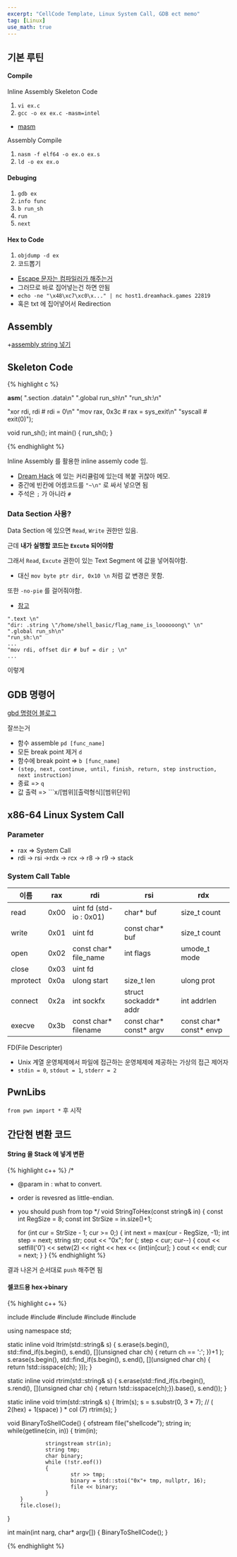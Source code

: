 ```yaml
---
excerpt: "CellCode Template, Linux System Call, GDB ect memo"
tag: [Linux]
use_math: true
---
```



## 기본 루틴

#### Compile

Inline Assembly Skeleton Code
1. ```vi ex.c```
2. ```gcc -o ex ex.c -masm=intel```
  + [masm](https://www.intel.com/content/www/us/en/develop/documentation/cpp-compiler-developer-guide-and-reference/top/compiler-reference/compiler-options/compiler-option-details/code-generation-options/masm.html)

Assembly Compile
1. ```nasm -f elf64 -o ex.o ex.s```
2. ```ld -o ex ex.o```

#### Debuging

1. ```gdb ex```
2. ```info func```
3. ```b run_sh```
4. ```run```
5. ```next```

#### Hex to Code

1. ```objdump -d ex```
2. 코드뽑기
  + [Escape 문자는 컴파일러가 해주는거](https://stackoverflow.com/questions/51864157/why-are-escape-characters-not-working-when-i-read-from-cin)
  + 그러므로 바로 집어넣는건 하면 안됨
  + ```echo -ne "\x48\xc7\xc0\x..." | nc host1.dreamhack.games 22819```
  + 혹은 txt 에 집어넣어서 Redirection


## Assembly

+[assembly string 넣기](https://stackoverflow.com/questions/19526725/what-is-the-syntax-to-define-a-string-constant-in-assembly)



## Skeleton Code

{% highlight c %}

__asm__(
".section .data\n"
".global run_sh\n"
"run_sh:\n"

"xor rdi, rdi      # rdi = 0\n"
"mov rax, 0x3c     # rax = sys_exit\n"
"syscall           # exit(0)");

void run_sh();
int main() { run_sh(); }

{% endhighlight %}

Inline Assembly 를 활용한 inline assemly code 임.
+ [Dream Hack](https://dreamhack.io/) 에 있는 커리큘럼에 있는데 복붙 귀찮아 메모.
+ 중간에 빈칸에 어셈코드를 ```"~\n"``` 로 싸서 넣으면 됨
+ 주석은 ```;``` 가 아니라 ```#```


### Data Section 사용?

Data Section 에 있으면 ```Read```, ```Write``` 권한만 있음.

근데 __내가 실행할 코드는 ```Excute``` 되어야함__

그래서 ```Read```, ```Excute``` 권한이 있는 Text Segment 에 값을 넣어줘야함.
+ 대신 ```mov byte ptr dir, 0x10 \n``` 처럼 값 변경은 못함.

또한 ```-no-pie``` 를 걸어줘야함.
+ [참고](https://krlrhkstk12.gitbook.io/hubcodes/engineering/general/undefined-1)

```
".text \n"
"dir: .string \"/home/shell_basic/flag_name_is_loooooong\" \n"
".global run_sh\n"
"run_sh:\n"
...
"mov rdi, offset dir # buf = dir ; \n"
...
```

이렇게 


## GDB 명령어

[gbd 명령어 블로그](http://egloos.zum.com/psyoblade/v/2653919)

잘쓰는거
+ 함수 assemble ```pd [func_name]```
+ 모든 break point 제거 ```d```
+ 함수에 break point => ```b [func_name]```
+ ```(step, next, continue, until, finish, return, step instruction, next instruction)``` 
+ 종료 => ```q``` 
+ 값 출력 => ```x/[범위][출력형식][범위단위]



## x86-64 Linux System Call

### Parameter

+ rax => System Call 
+ rdi -> rsi ->rdx -> rcx -> r8 -> r9 -> stack

### System Call Table

| 이름 | rax | rdi | rsi | rdx |
|-----|-----|------|----|-----|
|read|0x00|uint fd (std-io : 0x01)|char* buf|size_t count|
|write|0x01|uint fd|const char* buf|size_t count|
|open|0x02|const char* file_name|int flags|umode_t mode|
|close|0x03|uint fd| | |
|mprotect|0x0a|ulong start|size_t len|ulong prot|
|connect|0x2a|int sockfx|struct sockaddr* addr|int addrlen|
|execve|0x3b|const char* filename|const char* const* argv|const char* const* envp|

FD(File Descripter)
+ Unix 계열 운영체제에서 파일에 접근하는 운영체제에 제공하는 가상의 접근 제어자
+ ```stdin = 0```, ```stdout = 1```, ```stderr = 2```


## PwnLibs

```from pwn import *``` 후 시작

## 간단현 변환 코드

#### String 을 Stack 에 넣게 변환

{% highlight c++ %}
/*
 * @param in : what to convert.
 * order is revesred as little-endian. 
 * you should push from top
*/
void StringToHex(const string& in)
{
	const int RegSize = 8;
	const int StrSize = in.size()+1;

	for (int cur = StrSize - 1; cur >= 0;)
	{
		int next = max(cur - RegSize, -1);
		int step = next;
		string str;
		cout << "0x";
		for (; step < cur; cur--)
		{
			cout << setfill('0') << setw(2) << right << hex << (int)in[cur];
		}
		cout << endl;
		cur = next;
	}
}
{% endhighlight %}

결과 나온거 순서대로 ```push``` 해주면 됨


#### 셀코드용 hex->binary

{% highlight c++ %}

include <iostream>
#include <sstream>
#include <string>
#include <fstream>
#include <algorithm>

using namespace std;


static inline void ltrim(std::string& s) {
        s.erase(s.begin(), std::find_if(s.begin(), s.end(), [](unsigned char ch) {  return ch == ':'; })+1 );
        s.erase(s.begin(), std::find_if(s.begin(), s.end(), [](unsigned char ch) {  return !std::isspace(ch); }));
}

static inline void rtrim(std::string& s) {
        s.erase(std::find_if(s.rbegin(), s.rend(), [](unsigned char ch) { return !std::isspace(ch);}).base(), s.end());
}

static inline void trim(std::string& s) {
        ltrim(s);
        s = s.substr(0, 3 * 7);  // ( 2(hex) + 1(space) ) * col (7)
        rtrim(s);
}

void BinaryToShellCode()
{
        ofstream file("shellcode");
        string in;
        while(getline(cin, in))
        {
                trim(in);

                stringstream str(in);
                string tmp;
                char binary;
                while (!str.eof())
                {
                        str >> tmp;
                        binary = std::stoi("0x"+ tmp, nullptr, 16);
                        file << binary;
                }
        }
        file.close();
}

int main(int narg, char* argv[])
{
        BinaryToShellCode();
}

{% endhighlight %}